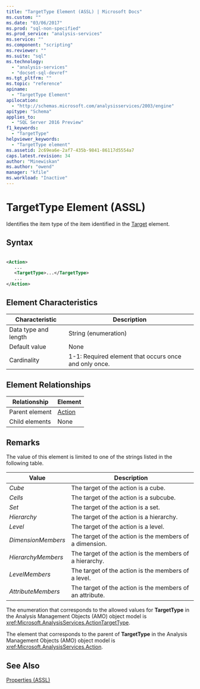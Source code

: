 ```yaml
---
title: "TargetType Element (ASSL) | Microsoft Docs"
ms.custom: ""
ms.date: "03/06/2017"
ms.prod: "sql-non-specified"
ms.prod_service: "analysis-services"
ms.service: ""
ms.component: "scripting"
ms.reviewer: ""
ms.suite: "sql"
ms.technology: 
  - "analysis-services"
  - "docset-sql-devref"
ms.tgt_pltfrm: ""
ms.topic: "reference"
apiname: 
  - "TargetType Element"
apilocation: 
  - "http://schemas.microsoft.com/analysisservices/2003/engine"
apitype: "Schema"
applies_to: 
  - "SQL Server 2016 Preview"
f1_keywords: 
  - "TargetType"
helpviewer_keywords: 
  - "TargetType element"
ms.assetid: 2c69ea6e-2af7-435b-9841-86117d5554a7
caps.latest.revision: 34
author: "Minewiskan"
ms.author: "owend"
manager: "kfile"
ms.workload: "Inactive"
---
```

# TargetType Element (ASSL)
  Identifies the item type of the item identified in the [Target](../../../analysis-services/scripting/properties/target-element-assl.md) element.  
  
## Syntax  
  
```xml  
  
<Action>  
   ...  
   <TargetType>...</TargetType>  
   ...  
</Action>  
```  
  
## Element Characteristics  
  
|Characteristic|Description|  
|--------------------|-----------------|  
|Data type and length|String (enumeration)|  
|Default value|None|  
|Cardinality|1-1: Required element that occurs once and only once.|  
  
## Element Relationships  
  
|Relationship|Element|  
|------------------|-------------|  
|Parent element|[Action](../../../analysis-services/scripting/objects/action-element-assl.md)|  
|Child elements|None|  
  
## Remarks  
 The value of this element is limited to one of the strings listed in the following table.  
  
|Value|Description|  
|-----------|-----------------|  
|*Cube*|The target of the action is a cube.|  
|*Cells*|The target of the action is a subcube.|  
|*Set*|The target of the action is a set.|  
|*Hierarchy*|The target of the action is a hierarchy.|  
|*Level*|The target of the action is a level.|  
|*DimensionMembers*|The target of the action is the members of a dimension.|  
|*HierarchyMembers*|The target of the action is the members of a hierarchy.|  
|*LevelMembers*|The target of the action is the members of a level.|  
|*AttributeMembers*|The target of the action is the members of an attribute.|  
  
 The enumeration that corresponds to the allowed values for **TargetType** in the Analysis Management Objects (AMO) object model is <xref:Microsoft.AnalysisServices.ActionTargetType>.  
  
 The element that corresponds to the parent of **TargetType** in the Analysis Management Objects (AMO) object model is <xref:Microsoft.AnalysisServices.Action>.  
  
## See Also  
 [Properties &#40;ASSL&#41;](../../../analysis-services/scripting/properties/properties-assl.md)  
  
  
